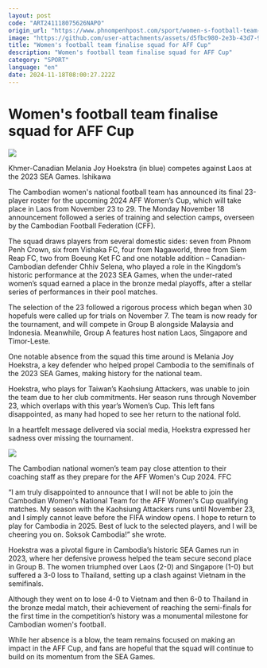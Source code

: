 ```yaml
---
layout: post
code: "ART241118075626NAPO"
origin_url: "https://www.phnompenhpost.com/sport/women-s-football-team-finalise-squad-for-aff-cup"
image: "https://github.com/user-attachments/assets/d5fbc980-2e3b-43d7-9e2f-24aa1edc04e5"
title: "Women's football team finalise squad for AFF Cup"
description: "​​Women's football team finalise squad for AFF Cup​"
category: "SPORT"
language: "en"
date: 2024-11-18T08:00:27.222Z
---
```


# Women's football team finalise squad for AFF Cup

![](https://github.com/user-attachments/assets/c60c4462-bc04-46f9-a237-3c37b02a5a06)

Khmer-Canadian Melania Joy Hoekstra (in blue) competes against Laos at the 2023 SEA Games. Ishikawa

The Cambodian women's national football team has announced its final 23-player roster for the upcoming 2024 AFF Women’s Cup, which will take place in Laos from November 23 to 29. The Monday November 18 announcement followed a series of training and selection camps, overseen by the Cambodian Football Federation (CFF).

The squad draws players from several domestic sides: seven from Phnom Penh Crown, six from Vishaka FC, four from Nagaworld, three from Siem Reap FC, two from Boeung Ket FC and one notable addition – Canadian-Cambodian defender Chhiv Selena, who played a role in the Kingdom’s historic performance at the 2023 SEA Games, when the under-rated women’s squad earned a place in the bronze medal playoffs, after a stellar series of performances in their pool matches.

The selection of the 23 followed a rigorous process which began when 30 hopefuls were called up for trials on November 7. The team is now ready for the tournament, and will compete in Group B alongside Malaysia and Indonesia. Meanwhile, Group A features host nation Laos, Singapore and Timor-Leste.

One notable absence from the squad this time around is Melania Joy Hoekstra, a key defender who helped propel Cambodia to the semifinals of the 2023 SEA Games, making history for the national team.

Hoekstra, who plays for Taiwan’s Kaohsiung Attackers, was unable to join the team due to her club commitments. Her season runs through November 23, which overlaps with this year’s Women’s Cup. This left fans disappointed, as many had hoped to see her return to the national fold.

In a heartfelt message delivered via social media, Hoekstra expressed her sadness over missing the tournament.

![](https://github.com/user-attachments/assets/6f60849d-f2bf-4243-9d48-70be6ff678e9)

The Cambodian national women’s team pay close attention to their coaching staff as they prepare for the AFF Women's Cup 2024. FFC

“I am truly disappointed to announce that I will not be able to join the Cambodian Women's National Team for the AFF Women's Cup qualifying matches. My season with the Kaohsiung Attackers runs until November 23, and I simply cannot leave before the FIFA window opens. I hope to return to play for Cambodia in 2025. Best of luck to the selected players, and I will be cheering you on. Soksok Cambodia!” she wrote.

Hoekstra was a pivotal figure in Cambodia’s historic SEA Games run in 2023, where her defensive prowess helped the team secure second place in Group B. The women triumphed over Laos (2-0) and Singapore (1-0) but suffered a 3-0 loss to Thailand, setting up a clash against Vietnam in the semifinals.

Although they went on to lose 4-0 to Vietnam and then 6-0 to Thailand in the bronze medal match, their achievement of reaching the semi-finals for the first time in the competition’s history was a monumental milestone for Cambodian women's football.

While her absence is a blow, the team remains focused on making an impact in the AFF Cup, and fans are hopeful that the squad will continue to build on its momentum from the SEA Games.